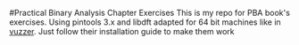 #Practical Binary Analysis Chapter Exercises
This is my repo for PBA book's exercises.
Using pintools 3.x and libdft adapted for 64 bit machines like in [vuzzer](https://github.com/vusec/vuzzer/tree/master/support/libdft).
Just follow their installation guide to make them work
